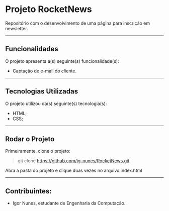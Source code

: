 # Projeto RocketNews

Repositório com o desenvolvimento de uma página para inscrição em newsletter.

---

## Funcionalidades

O projeto apresenta a(s) seguinte(s) funcionalidade(s):

 - Captação de e-mail do cliente.
 
---

## Tecnologias Utilizadas

O projeto utilizou da(s) seguinte(s) tecnologia(s):

 - HTML;
 - CSS;
 
---

## Rodar o Projeto

Primeiramente, clone o projeto:

> git clone https://github.com/ig-nunes/RocketNews.git

Abra a pasta do projeto e clique duas vezes no arquivo index.html

---

## Contribuintes:

- Igor Nunes, estudante de Engenharia da Computação.